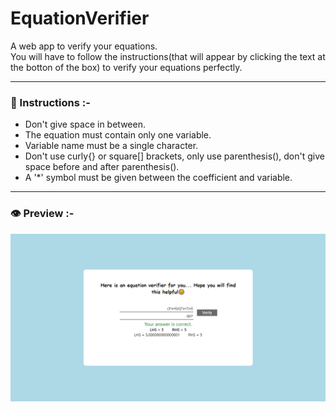 # EquationVerifier
A web app to verify your equations.<br>
You will have to follow the instructions(that will appear by clicking the text at the botton of the box) to verify your equations perfectly.<br>
<hr>

### 📄 Instructions :-
<ul>
    <li>Don't give space in between.</li>
    <li>The equation must contain only one variable.</li>
    <li>Variable name must be a single character.</li>
    <li>Don't use curly{} or square[] brackets, only use parenthesis(), don't give space before and after parenthesis().</li>
    <li>A '*' symbol must be given between the coefficient and variable.</li>
</ul>
<hr>

### 👁️ Preview :-

<div><img src = 'https://github.com/AshishAntil07/AshishAntil07/blob/EqVerifier/preview.png'></div>
